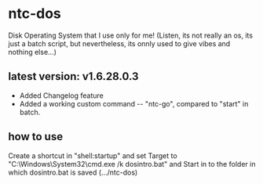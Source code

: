 # ntc-dos
Disk Operating System that I use only for me! (Listen, its not really an os, its just a batch script, but nevertheless, its onnly used to give vibes and nothing else...)

## latest version: v1.6.28.0.3
- Added Changelog feature
- Added a working custom command -- "ntc-go", compared to "start" in batch.

## how to use
Create a shortcut in "shell:startup" and set Target to "C:\Windows\System32\cmd.exe /k dosintro.bat" and Start in to the folder in which dosintro.bat is saved (.../ntc-dos)
